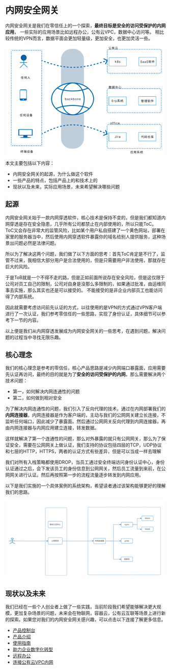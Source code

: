 # 内网安全网关
内网安全网关是我们在零信任上的一个探索，**最终目标是安全的访问受保护的内网应用**， 一些实际的应用场景比如远程办公，公有云VPC，数据中心访问等。 相比较传统的VPN而言，数据平面会更加轻量级，更加安全，也更加灵活一些。 

![img_1.png](./images/gla_prd.png)

本文主要包括以下内容：

- 内网安全网关的起源，为什么做这个软件
- 一些产品的特点，包括产品上的和技术上的
- 现状以及未来，实际应用场景，未来希望解决哪些问题

## 起源

内网安全网关始于一款内网穿透软件，核心技术是保持不变的，但是我们都知道内网穿透是存在安全隐患，几乎所有公司都禁止在内部使用的，所以只能ToC。
ToC又会存在非常大的监管风险，比如某个用户私自搭建了一个黄色网站，部署在家里的服务器当中，然后使用内网穿透软件暴露你的域名给别人提供服务，这种场景出问题必然是法律问题。

所以为了解决这两个问题，我们做了以下方面的思考：首先ToC肯定是不行了，监管不过来，我相信大部分用户是合法使用的，但是只需要用户非法使用，那就存在巨大的风险。

于是ToB就是一个不得不走的路，但是正如前面所说存在安全风险，但是这仅限于公司对员工自己的限制，公司对自身是没那么多限制的，如果通过批准，由运维同事去实施，那么其实也还是可以接受的。
不能接受的是非企业内部员工也能访问得了内部系统。

因此就需要考虑访问前先认证的方式，以往使用的是VPN的方式通过VPN客户端进行了一次认证，我们参考零信任的一些思路，实现了身份认证，具体细节可以参考下一节的内容。

以上便是我们从内网穿透发展成为内网安全网关的一些思考，在遇到问题，解决问题的过程当中寻找无限乐趣。

## 核心理念
我们的核心理念是参考的零信任，核心产品思路是减少内网端口暴露面，应用需要先认证再访问，最终的目的就是为了**安全的访问受保护的内网**，那么需要解决两个技术问题：

- 第一，如何解决内网连通性的问题
- 第二，如何做到相对安全

为了解决内网连通性的问题，我们引入了反向代理的技术，通过在内网部署我们的**内网连接器**，内网连接器是作为客户端的，主动与我们的公网网关建立长连接，不监听任何端口，因此减少了暴露面。然后通过公网网关反向代理到内网连接器，再由内网连接器与内网应用建立连接，转发数据。

这样就解决了第一个连通性的问题，那么对外暴露的就只有公网网关，那么为了保证安全，需要在公网网关上做认证，我们支持的协议包括四层的TCP，UDP协议和七层的HTTP，HTTPS，两者的认证方式有些差异，但是可以当成一样去理解

我们对所有入栈策略都使用DROP，当员工通过安全终端访问身份认证中心，身份认证通过之后，会下发该员工的身份信息到公网网关，然后员工流量到来前，在公网网关进行认证。然后再按照第一步的流程流量逐步转发到内网应用。

以下是我们实施的一个具体案例的系统架构，希望读者通过该架构能够更好的理解我们的思路。

![img.png](./images/gla_arch.png)

## 现状以及未来
我们已经在一些个人创业者上做了一些实践，当前阶段我们希望能够解决更大规模，更加复杂场景的问题，未来会在物联网，容器云，公有云互联等场景上进行新的探索。如果您对我们的内网安全网关感兴趣，可以点击以下连接了解更多信息。

- [产品控制台](https://dash.beyondnetwork.net)
- [产品介绍](https://doc.beyondnetwork.net/#/gla/introduce.md)
- [使用指南](https://doc.beyondnetwork.net/#/gla/quickstart.md)
- [助力企业数字化转型](https://doc.beyondnetwork.net/#/gla/vpc.md)
- [远程办公](https://doc.beyondnetwork.net/#/gla/lan.md)
- [连接公有云VPC内网](https://doc.beyondnetwork.net/#/gla/public_cloud.md)